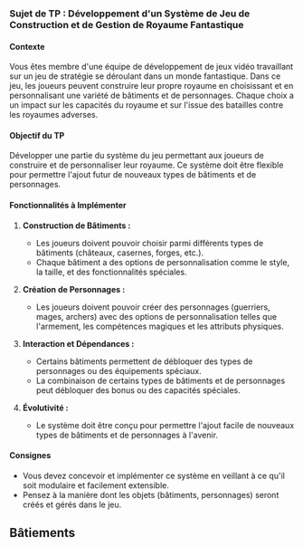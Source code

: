 ### Sujet de TP : Développement d'un Système de Jeu de Construction et de Gestion de Royaume Fantastique

#### Contexte
Vous êtes membre d'une équipe de développement de jeux vidéo travaillant sur un jeu de stratégie se déroulant dans un monde fantastique. Dans ce jeu, les joueurs peuvent construire leur propre royaume en choisissant et en personnalisant une variété de bâtiments et de personnages. Chaque choix a un impact sur les capacités du royaume et sur l'issue des batailles contre les royaumes adverses.

#### Objectif du TP
Développer une partie du système du jeu permettant aux joueurs de construire et de personnaliser leur royaume. Ce système doit être flexible pour permettre l'ajout futur de nouveaux types de bâtiments et de personnages.

#### Fonctionnalités à Implémenter

1. **Construction de Bâtiments :**
    - Les joueurs doivent pouvoir choisir parmi différents types de bâtiments (châteaux, casernes, forges, etc.).
    - Chaque bâtiment a des options de personnalisation comme le style, la taille, et des fonctionnalités spéciales.

2. **Création de Personnages :**
    - Les joueurs doivent pouvoir créer des personnages (guerriers, mages, archers) avec des options de personnalisation telles que l'armement, les compétences magiques et les attributs physiques.

3. **Interaction et Dépendances :**
    - Certains bâtiments permettent de débloquer des types de personnages ou des équipements spéciaux.
    - La combinaison de certains types de bâtiments et de personnages peut débloquer des bonus ou des capacités spéciales.

4. **Évolutivité :**
    - Le système doit être conçu pour permettre l'ajout facile de nouveaux types de bâtiments et de personnages à l'avenir.

#### Consignes

- Vous devez concevoir et implémenter ce système en veillant à ce qu'il soit modulaire et facilement extensible.
- Pensez à la manière dont les objets (bâtiments, personnages) seront créés et gérés dans le jeu.

## Bâtiements